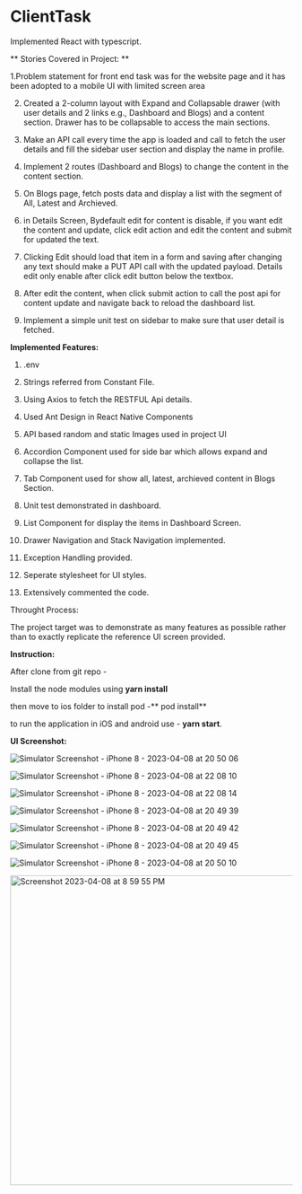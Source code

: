 # ClientTask

Implemented React with typescript.

** Stories Covered in Project: **

1.Problem statement for front end task was for the website page and it has been adopted to a mobile UI with limited screen area

2. Created a 2-column layout with Expand and Collapsable drawer (with user details and 2 links e.g., Dashboard and Blogs) and a content section. Drawer has to be collapsable to access the main sections.

3. Make an API call every time the app is loaded and call to fetch the user details and fill the sidebar user section and display the name in profile.

4. Implement 2 routes (Dashboard and Blogs) to change the content in the content section.

5. On Blogs page, fetch posts data and display a list with the segment of All, Latest and Archieved.

6. in Details Screen, Bydefault edit for content is disable, if you want edit the content and update, click edit action and edit the content and submit for updated the text.

7. Clicking Edit should load that item in a form and saving after changing any text should make a PUT API call with the updated payload. 
Details edit only enable after click edit button below the textbox.

8. After edit the content, when click submit action to call the post api for content update and navigate back to reload the dashboard list.

9. Implement a simple unit test on sidebar to make sure that user detail is fetched. 

**Implemented Features:**

1. .env

2. Strings referred from Constant File.

3. Using Axios to fetch the RESTFUL Api details.

4. Used Ant Design in React Native Components

5. API based random and static Images used in project UI

6. Accordion Component used for side bar which allows expand and collapse the list.

7. Tab Component used for show all, latest, archieved content in Blogs Section.

8. Unit test demonstrated in dashboard.

9. List Component for display the items in Dashboard Screen.

10. Drawer Navigation and Stack Navigation implemented.

11. Exception Handling provided.

12. Seperate stylesheet for UI styles.

13. Extensively commented the code.

Throught Process: 

The project target was to demonstrate as many features as possible rather than to exactly replicate the reference UI screen provided.

**Instruction:**

After clone from git repo -  

Install the node modules using **yarn install**

then move to ios folder to install pod -** pod install**

to run the application in iOS and android use - **yarn start**.

**UI Screenshot:**

![Simulator Screenshot - iPhone 8 - 2023-04-08 at 20 50 06](https://user-images.githubusercontent.com/130089402/230732673-7be3e85a-d8ec-4e2d-bcba-0b92cf4ee54c.png)

![Simulator Screenshot - iPhone 8 - 2023-04-08 at 22 08 10](https://user-images.githubusercontent.com/130089402/230732726-2a0f7062-fbe8-4fc4-9a5f-1b565ac7ce23.png)

![Simulator Screenshot - iPhone 8 - 2023-04-08 at 22 08 14](https://user-images.githubusercontent.com/130089402/230732735-0c670292-b220-4c72-94a3-4ede35cf4a83.png)

![Simulator Screenshot - iPhone 8 - 2023-04-08 at 20 49 39](https://user-images.githubusercontent.com/130089402/230732759-9f6a0641-a358-46f0-b2f1-9ebecb391962.png)

![Simulator Screenshot - iPhone 8 - 2023-04-08 at 20 49 42](https://user-images.githubusercontent.com/130089402/230732769-119e2a19-68d3-4a56-9861-1a32bbe99dfb.png)

![Simulator Screenshot - iPhone 8 - 2023-04-08 at 20 49 45](https://user-images.githubusercontent.com/130089402/230732777-7e1ed355-f049-4500-9936-046600c94293.png)

![Simulator Screenshot - iPhone 8 - 2023-04-08 at 20 50 10](https://user-images.githubusercontent.com/130089402/230732793-d461e3eb-4397-4381-93a6-135e58f2dff3.png)

<img width="552" alt="Screenshot 2023-04-08 at 8 59 55 PM" src="https://user-images.githubusercontent.com/130089402/230732819-63702f7f-beea-471a-992f-1ca2ad165860.png">











